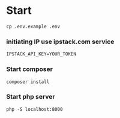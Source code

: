 # Start


```
cp .env.example .env
```

### initiating IP use ipstack.com service

```
IPSTACK_API_KEY=YOUR_TOKEN
```


### Start composer
```
composer install
```


### Start php server
```
php -S localhost:8000
```
